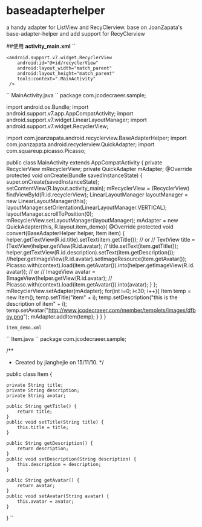 # baseadapterhelper
a handy adapter for ListView and RecyClerview. base on JoanZapata's base-adapter-helper and add support for RecyClerview

##使用
**activity_main.xml**
``
<FrameLayout xmlns:android="http://schemas.android.com/apk/res/android"
    xmlns:tools="http://schemas.android.com/tools"
    android:layout_width="match_parent"
    android:layout_height="match_parent"
    tools:context=".MainActivity">

    <android.support.v7.widget.RecyclerView
        android:id="@+id/recyclerView"
        android:layout_width="match_parent"
        android:layout_height="match_parent"
        tools:context=".MainActivity"
     />

</FrameLayout>
``
MainActivity.java
``
package com.jcodecraeer.sample;

import android.os.Bundle;
import android.support.v7.app.AppCompatActivity;
import android.support.v7.widget.LinearLayoutManager;
import android.support.v7.widget.RecyclerView;

import com.joanzapata.android.recyclerview.BaseAdapterHelper;
import com.joanzapata.android.recyclerview.QuickAdapter;
import com.squareup.picasso.Picasso;

public class MainActivity extends AppCompatActivity {
    private RecyclerView mRecyclerView;
    private QuickAdapter<Item> mAdapter;
    @Override
    protected void onCreate(Bundle savedInstanceState) {
        super.onCreate(savedInstanceState);
        setContentView(R.layout.activity_main);
        mRecyclerView = (RecyclerView) findViewById(R.id.recyclerView);
        LinearLayoutManager layoutManager = new LinearLayoutManager(this);
        layoutManager.setOrientation(LinearLayoutManager.VERTICAL);
        layoutManager.scrollToPosition(0);
        mRecyclerView.setLayoutManager(layoutManager);
        mAdapter = new QuickAdapter<Item>(this, R.layout.item_demo){
            @Override
            protected void convert(BaseAdapterHelper helper, Item item) {
                helper.getTextView(R.id.title).setText(item.getTitle());
                // or
                // TextView title = (TextView)helper.getView(R.id.avatar);
                // title.setText(item.getTitle());
                helper.getTextView(R.id.description).setText(item.getDescription());
                //helper.getImageView(R.id.avatar).setImageResource(item.getAvatar());
                Picasso.with(context).load(item.getAvatar()).into(helper.getImageView(R.id.avatar));
                // or
                // ImageView avatar = (ImageView)helper.getView(R.id.avatar);
                // Picasso.with(context).load(item.getAvatar()).into(avatar);
            }
        };
        mRecyclerView.setAdapter(mAdapter);
        for(int i=0; i<30; i++){
            Item  temp = new Item();
            temp.setTitle("item" + i);
            temp.setDescription("this is the description of item" + i);
            temp.setAvatar("http://www.jcodecraeer.com/member/templets/images/dfboy.png");
            mAdapter.addItem(temp);
        }
    }
}

``
item_demo.xml
``
<RelativeLayout xmlns:android="http://schemas.android.com/apk/res/android"
    xmlns:tools="http://schemas.android.com/tools"
    android:layout_width="match_parent"
    android:layout_height="wrap_content"
    android:paddingLeft="@dimen/activity_horizontal_margin"
    android:paddingRight="@dimen/activity_horizontal_margin"
    android:paddingTop="@dimen/activity_vertical_margin"
    android:paddingBottom="@dimen/activity_vertical_margin"
    >
    <ImageView
        android:id="@+id/avatar"
        android:layout_width="50dip"
        android:layout_height="50dip"
        android:layout_marginRight="10dip"
        android:layout_alignParentLeft="true"/>
    <TextView
        android:id="@+id/title"
        android:layout_width="wrap_content"
        android:layout_height="wrap_content"
        android:layout_toRightOf="@id/avatar"/>
    <TextView
        android:id="@+id/description"
        android:layout_width="wrap_content"
        android:layout_height="wrap_content"
        android:layout_toRightOf="@id/avatar"
        android:layout_below="@id/title"/>

</RelativeLayout>
``
Item.java
``
package com.jcodecraeer.sample;

/**
 * Created by jianghejie on 15/11/10.
 */


public class Item {

    private String title;
    private String description;
    private String avatar;

    public String getTitle() {
        return title;
    }
    public void setTitle(String title) {
        this.title = title;
    }

    public String getDescription() {
        return description;
    }
    public void setDescription(String description) {
        this.description = description;
    }

    public String getAvatar() {
        return avatar;
    }
    public void setAvatar(String avatar) {
        this.avatar = avatar;
    }
}
``
